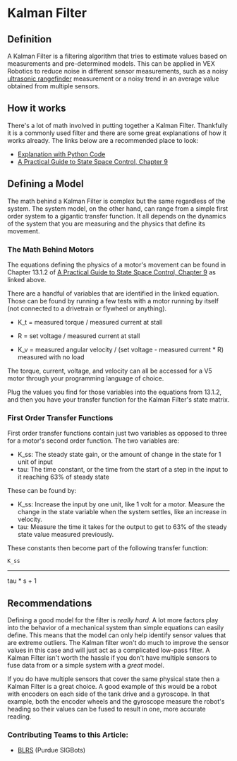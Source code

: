 # Kalman Filter

## Definition

A Kalman Filter is a filtering algorithm that tries to estimate values based on measurements and pre-determined models. This can be applied in VEX Robotics to reduce noise in different sensor measurements, such as a noisy [ultrasonic rangefinder](../electronics/vex/vex-sensors/untitled-1.md) measurement or a noisy trend in an average value obtained from multiple sensors.

## How it works

There's a lot of math involved in putting together a Kalman Filter. Thankfully it is a commonly used filter and there are some great explanations of how it works already. The links below are a recommended place to look:

* [Explanation with Python Code](http://robotics.itee.uq.edu.au/~elec3004/2015/tutes/Kalman_and_Bayesian_Filters_in_Python.pdf)
* [A Practical Guide to State Space Control, Chapter 9](https://file.tavsys.net/control/controls-engineering-in-frc.pdf)

## Defining a Model

The math behind a Kalman Filter is complex but the same regardless of the system. The system model, on the other hand, can range from a simple first order system to a gigantic transfer function. It all depends on the dynamics of the system that you are measuring and the physics that define its movement.

### The Math Behind Motors

The equations defining the physics of a motor's movement can be found in Chapter 13.1.2 of [A Practical Guide to State Space Control, Chapter 9](https://file.tavsys.net/control/controls-engineering-in-frc.pdf) as linked above. 

There are a handful of variables that are identified in the linked equation. Those can be found by running a few tests with a motor running by itself (not connected to a drivetrain or flywheel or anything).

- K_t = measured torque / measured current at stall

- R = set voltage / measured current at stall

- K_v = measured angular velocity / (set voltage - measured current * R) measured with no load

The torque, current, voltage, and velocity can all be accessed for a V5 motor through your programming language of choice.

Plug the values you find for those variables into the equations from 13.1.2, and then you have your transfer function for the Kalman Filter's state matrix.

### First Order Transfer Functions

First order transfer functions contain just two variables as opposed to three for a motor's second order function. The two variables are:

- K_ss: The steady state gain, or the amount of change in the state for 1 unit of input
- tau: The time constant, or the time from the start of a step in the input to it reaching 63% of steady state

These can be found by:

- K_ss: Increase the input by one unit, like 1 volt for a motor. Measure the change in the state variable when the system settles, like an increase in velocity.
- tau: Measure the time it takes for the output to get to 63% of the steady state value measured previously.

These constants then become part of the following transfer function:

    K_ss
------------
 tau * s + 1

## Recommendations

Defining a good model for the filter is _really hard_. A lot more factors play into the behavior of a mechanical system than simple equations can easily define. This means that the model can only help identify sensor values that are extreme outliers. The Kalman filter won't do much to improve the sensor values in this case and will just act as a complicated low-pass filter. A Kalman Filter isn't worth the hassle if you don't have multiple sensors to fuse data from or a simple system with a _great_ model.

If you do have multiple sensors that cover the same physical state then a Kalman Filter is a great choice. A good example of this would be a robot with encoders on each side of the tank drive and a gyroscope. In that example, both the encoder wheels and the gyroscope measure the robot's heading so their values can be fused to result in one, more accurate reading.

### Contributing Teams to this Article:

* [BLRS](https://purduesigbots.com/) \(Purdue SIGBots\)

